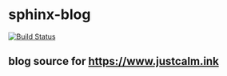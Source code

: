 # sphinx-blog 

[![Build Status](https://jenkins.justcalm.ink/buildStatus/icon?job=sphinx-blog)](https://jenkins.justcalm.ink/blue/organizations/jenkins/sphinx-blog/activity)

## blog source for https://www.justcalm.ink 


